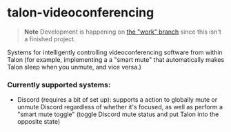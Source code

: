 # talon-videoconferencing

> **Note**
> Development is happening on [the "work" branch](https://github.com/phillco/talon-videoconferencing/tree/work) since this isn't a finished project.

Systems for intelligently controlling videoconferencing software from within Talon (for example, implementing a a "smart mute" that automatically makes Talon sleep when you unmute, and vice versa.)

### Currently supported systems:

* Discord (requires a bit of set up): supports a action to globally mute or unmute Discord regardless of whether it's focused, as well as perform a "smart mute toggle" (toggle Discord mute status and put Talon into the opposite state)
